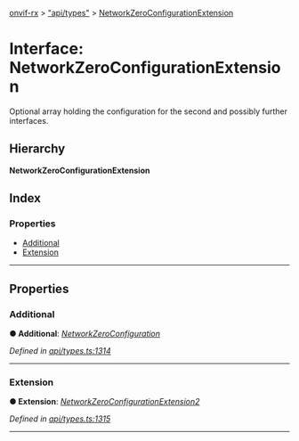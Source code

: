 [onvif-rx](../README.md) > ["api/types"](../modules/_api_types_.md) > [NetworkZeroConfigurationExtension](../interfaces/_api_types_.networkzeroconfigurationextension.md)

# Interface: NetworkZeroConfigurationExtension

Optional array holding the configuration for the second and possibly further interfaces.

## Hierarchy

**NetworkZeroConfigurationExtension**

## Index

### Properties

* [Additional](_api_types_.networkzeroconfigurationextension.md#additional)
* [Extension](_api_types_.networkzeroconfigurationextension.md#extension)

---

## Properties

<a id="additional"></a>

###  Additional

**● Additional**: *[NetworkZeroConfiguration](_api_types_.networkzeroconfiguration.md)*

*Defined in [api/types.ts:1314](https://github.com/patrickmichalina/onvif-rx/blob/d62cee9/src/api/types.ts#L1314)*

___
<a id="extension"></a>

###  Extension

**● Extension**: *[NetworkZeroConfigurationExtension2](_api_types_.networkzeroconfigurationextension2.md)*

*Defined in [api/types.ts:1315](https://github.com/patrickmichalina/onvif-rx/blob/d62cee9/src/api/types.ts#L1315)*

___

